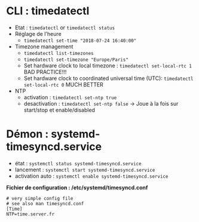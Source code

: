 # CLI : timedatectl 
* Etat : `timedatectl` or `timedatectl status`
* Réglage de l'heure
	* `timedatectl set-time "2018-07-24 16:40:00"`
* Timezone management
	* `timedatectl list-timezones`
	* `timedatectl set-timezone "Europe/Paris"`
	* Set hardware clock to local timezone : `timedatectl set-local-rtc 1` BAD PRACTICE!!!
	* Set hardware clock to coordinated universal time (UTC): `timedatectl set-local-rtc 0` MUCH BETTER
* NTP
	* activation : `timedatectl set-ntp true`
	* desactivation : `timedatectl set-ntp false`
	→ Joue à la fois sur start/stop et enable/disabled
# Démon : systemd-timesyncd.service 
* état : `systemctl status systemd-timesyncd.service`
* lancement : `systemctl start systemd-timesyncd.service`
* activation auto : `systemctl enable systemd-timesyncd.service`

**Fichier de configuration : /etc/systemd/timesyncd.conf**
```
# very simple config file
# see also man timesyncd.conf
[Time]
NTP=time.server.fr
```
